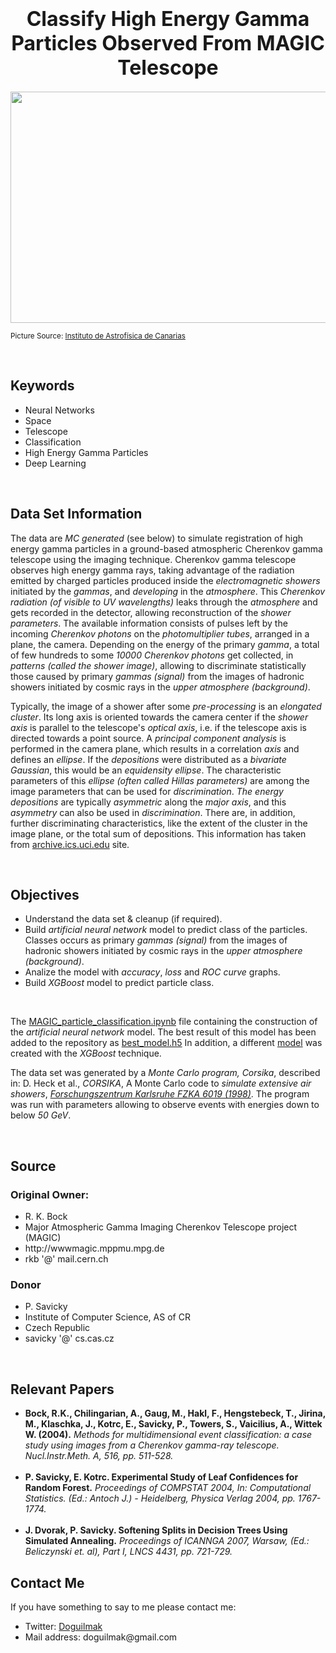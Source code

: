 <h1  align=center><font size = 6>Classify High Energy Gamma Particles Observed From MAGIC Telescope</font></h1>  

<p  align="center"><img src="https://www.iac.es/sites/default/files/styles/crop_cinemascope_48_17_to_1920px/public/images/installation/Perfil%20ORM%20V%C3%ADa%20Lactea.jpg?h=ef71438a&itok=VvicsMzE" height=370 width=1000></p>

<small>Picture Source: <a  href="https://www.iac.es/en/observatorios-de-canarias/telescopes-and-experiments/magic-telescopes">Instituto de Astrofísica de Canarias</a></small>  

<br>

<h2>Keywords</h2>

<ul>
	<li>Neural Networks</li>
	<li>Space</li>
	<li>Telescope</li>
	<li>Classification</li>
	<li>High Energy Gamma Particles</li>
	<li>Deep Learning</li>
</ul>

<br>

<h2>Data Set Information</h2>  

<p>The data are <i>MC generated</i> (see below) to simulate registration of high energy gamma particles in a ground-based atmospheric Cherenkov gamma telescope using the imaging technique. Cherenkov gamma telescope observes high energy gamma rays, taking advantage of the radiation emitted by charged particles produced inside the <i>electromagnetic showers</i> initiated by the <i>gammas</i>, and <i>developing</i> in the <i>atmosphere</i>. This <i>Cherenkov radiation (of visible to UV wavelengths)</i> leaks through the <i>atmosphere</i> and gets recorded in the detector, allowing reconstruction of the <i>shower parameters</i>. The available information consists of pulses left by the incoming <i>Cherenkov photons</i> on the <i>photomultiplier tubes</i>, arranged in a plane, the camera. Depending on the energy of the primary <i>gamma</i>, a total of few hundreds to some <i>10000 Cherenkov photons</i> get collected, in <i>patterns (called the shower image)</i>, allowing to discriminate statistically those caused by primary <i>gammas (signal)</i> from the images of hadronic showers initiated by cosmic rays in the <i>upper atmosphere (background)</i>.</p>  

<p>Typically, the image of a shower after some <i>pre-processing</i> is an <i>elongated cluster</i>. Its long axis is oriented towards the camera center if the <i>shower axis</i> is parallel to the telescope's <i>optical axis</i>, i.e. if the telescope axis is directed towards a point source. A <i>principal component analysis</i> is performed in the camera plane, which results in a correlation <i>axis</i> and defines an <i>ellipse</i>. If the <i>depositions</i> were distributed as a <i>bivariate Gaussian</i>, this would be an <i>equidensity ellipse</i>. The characteristic parameters of this <i>ellipse (often called Hillas parameters)</i> are among the image parameters that can be used for <i>discrimination</i>. <i>The energy depositions</i> are typically <i>asymmetric</i> along the <i>major axis</i>, and this <i>asymmetry</i> can also be used in <i>discrimination</i>. There are, in addition, further discriminating characteristics, like the extent of the cluster in the image plane, or the total sum of depositions. This information has taken from <a  href='https://archive.ics.uci.edu/ml/datasets/MAGIC+Gamma+Telescope'>archive.ics.uci.edu</a> site.</p>

<br>

<h2>Objectives</h2>

<ul>
	<li>Understand the data set & cleanup (if required).</li>
	<li> Build  <i>artificial neural network</i>  model to predict class of the particles. Classes occurs as primary <i>gammas (signal)</i> from the images of hadronic showers initiated by cosmic rays in the <i>upper atmosphere (background)</i>.</li>
	<li>Analize the model with <i>accuracy</i>, <i>loss</i> and <i>ROC curve</i> graphs.</li>
	<li>Build <i>XGBoost</i> model to predict particle class.</li>
</ul>

<br>

<p>The <a href='https://github.com/doguilmak/MAGIC-Gamma-Telescope-XGBoost/blob/main/MAGIC_particle_classification.ipynb'>MAGIC_particle_classification.ipynb</a> file containing the construction of the <i>artificial neural network</i> model. The best result of this model has been added to the repository as <a href='https://github.com/doguilmak/MAGIC-Gamma-Telescope-XGBoost/blob/main/best_model.h5'>best_model.h5</a> In addition, a different <a href='https://github.com/doguilmak/MAGIC-Gamma-Telescope-XGBoost/blob/main/files_as_py/magic_xgboost.py'>model</a> was created with the <i>XGBoost</i> technique.

<br>

<p>The data set was generated by a <i>Monte Carlo program, Corsika</i>, described in:
D. Heck et al., <i>CORSIKA</i>, A Monte Carlo code to <i>simulate extensive air showers</i>, <i><a  href='http://rexa.info/paper?id=ac6e674e9af20979b23d3ed4521f1570765e8d68'>Forschungszentrum Karlsruhe FZKA 6019 (1998)</a></i>. The program was run with parameters allowing to observe events with energies down to below <i>50 GeV</i>.</p>

<br>  

<h2>Source</h2>  

<h3>Original Owner:</h3> 

<ul>
	<li>R. K. Bock</li>
	<li>Major Atmospheric Gamma Imaging Cherenkov Telescope project (MAGIC)</li>
	<li>http://wwwmagic.mppmu.mpg.de</li>
	<li>rkb '@' mail.cern.ch</li>
</ul> 

<h3>Donor</h3>  

<ul>
	<li>P. Savicky</li>
	<li>Institute of Computer Science, AS of CR</li>
	<li>Czech Republic</li>
	<li>savicky '@' cs.cas.cz</li>
</ul>

<br>

<h2>Relevant Papers</h2> 

<ul>
	<li><b>Bock, R.K., Chilingarian, A., Gaug, M., Hakl, F., Hengstebeck, T., Jirina, M., Klaschka, J., Kotrc, E., Savicky, P., Towers, S., Vaicilius, A., Wittek W. (2004).</b>  <i>Methods for multidimensional event classification: a case study using images from a Cherenkov gamma-ray telescope. Nucl.Instr.Meth. A, 516, pp. 511-528.</i></li>
	<br>
	<li><b>P. Savicky, E. Kotrc. Experimental Study of Leaf Confidences for Random Forest.</b>  <i>Proceedings of COMPSTAT 2004, In: Computational Statistics. (Ed.: Antoch J.) - Heidelberg, Physica Verlag 2004, pp. 1767-1774.</i></li>
	<br>
	<li><b>J. Dvorak, P. Savicky. Softening Splits in Decision Trees Using Simulated Annealing.</b>  <i>Proceedings of ICANNGA 2007, Warsaw, (Ed.: Beliczynski et. al), Part I, LNCS 4431, pp. 721-729. </i></li>
</ul>

<h2>Contact Me</h2>

<p>If you have something to say to me please contact me:</p>

<ul>
	<li>Twitter: <a href="https://twitter.com/Doguilmak">Doguilmak</a></li>
	<li>Mail address: doguilmak@gmail.com</li>
</ul>
